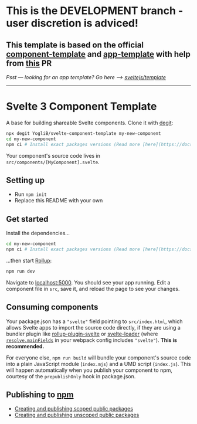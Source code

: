 # This is the DEVELOPMENT branch - user discretion is adviced!

## This template is based on the official [component-template](https://github.com/sveltejs/component-template) and [app-template](https://github.com/sveltejs/template) with help from [this](https://github.com/sveltejs/component-template/pull/5) PR

_Psst — looking for an app template? Go here --> [sveltejs/template](https://github.com/sveltejs/template)_

---

# Svelte 3 Component Template

A base for building shareable Svelte components. Clone it with [degit](https://github.com/Rich-Harris/degit):

```bash
npx degit YogliB/svelte-component-template my-new-component
cd my-new-component
npm ci # Install exact packages versions (Read more [here](https://docs.npmjs.com/cli/ci.html#description))
```

Your component's source code lives in `src/components/[MyComponent].svelte`.

## Setting up

- Run `npm init`
- Replace this README with your own

## Get started

Install the dependencies...

```bash
cd my-new-component
npm ci # Install exact packages versions (Read more [here](https://docs.npmjs.com/cli/ci.html#description))
```

...then start [Rollup](https://rollupjs.org):

```bash
npm run dev
```

Navigate to [localhost:5000](http://localhost:5000). You should see your app running. Edit a component file in `src`, save it, and reload the page to see your changes.

## Consuming components

Your package.json has a `"svelte"` field pointing to `src/index.html`, which allows Svelte apps to import the source code directly, if they are using a bundler plugin like [rollup-plugin-svelte](https://github.com/rollup/rollup-plugin-svelte) or [svelte-loader](https://github.com/sveltejs/svelte-loader) (where [`resolve.mainFields`](https://webpack.js.org/configuration/resolve/#resolve-mainfields) in your webpack config includes `"svelte"`). **This is recommended.**

For everyone else, `npm run build` will bundle your component's source code into a plain JavaScript module (`index.mjs`) and a UMD script (`index.js`). This will happen automatically when you publish your component to npm, courtesy of the `prepublishOnly` hook in package.json.

## Publishing to [npm](https://www.npmjs.com)

- [Creating and publishing scoped public packages](https://docs.npmjs.com/creating-and-publishing-scoped-public-packages)
- [Creating and publishing unscoped public packages](https://docs.npmjs.com/creating-and-publishing-unscoped-public-packages)
